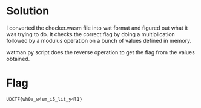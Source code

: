 # Solution
I converted the checker.wasm file into wat format and figured out what it was trying to do.
It checks the correct flag by doing a multiplication followed by a modulus operation on a bunch of values defined in memory.

watman.py script does the reverse operation to get the flag from the values obtained.

# Flag
```
UDCTF{wh0a_w4sm_i5_lit_y4l1}
```
